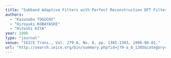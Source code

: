 ```yaml
---
title: "Subband Adaptive Filters with Perfect Reconstruction DFT Filter Banks"
authors:
  - "Kazunobu TOGUCHI"
  - "Hiroyuki KOBAYASHI"
  - "Hitoshi KIYA"
year: 1996
type: "journal"
venue: "IEICE Trans., Vol. J79-A, No. 8, pp. 1385-1393, 1996-08-01."
url: "http://search.ieice.org/bin/summary.php?id=j79-a_8_1385&category=A&year=1996&lang=E&abst=j"
---
```

